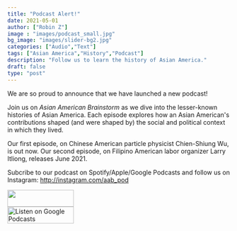 ```yaml
---
title: "Podcast Alert!"
date: 2021-05-01
author: ["Robin Z"]
image : "images/podcast_small.jpg"
bg_image: "images/slider-bg2.jpg"
categories: ["Audio","Text"] 
tags: ["Asian America","History","Podcast"]
description: "Follow us to learn the history of Asian America."
draft: false
type: "post"
---
```


We are so proud to announce that we have launched a new podcast! 

Join us on _Asian American Brainstorm_ as we dive into the lesser-known histories of Asian America. Each episode explores how an Asian American's contributions shaped (and were shaped by) the social and political context in which they lived. 

Our first episode, on Chinese American particle physicist Chien-Shiung Wu, is out now. Our second episode, on Filipino American labor organizer Larry Itliong, releases June 2021. 

Subcribe to our podcast on Spotify/Apple/Google Podcasts and follow us on Instagram: http://instagram.com/aab_pod

<div>
      <a href="https://open.spotify.com/show/2VnJjutE1eQ2aTnccDaAPy?si=0BcFmlEzTmKt_D8HriGZSQ">
        <img src="https://www.gstatic.com/podcasts_console/promote/English_EN/EN_Google_Podcasts_Badge.svg" width="150" height="38">
      </a>
    </div>


<div>
      <a href="https://podcasts.apple.com/us/podcast/asian-american-brainstorm/id1564628161>
        <img src="https://www.gstatic.com/podcasts_console/promote/English_EN/EN_Google_Podcasts_Badge.svg" width="150" height="38">
      </a>
    </div>


<div>
      <a href="https://podcasts.google.com/feed/aHR0cHM6Ly9mZWVkcy5zb3VuZGNsb3VkLmNvbS91c2Vycy9zb3VuZGNsb3VkOnVzZXJzOjM4MDE1Nzc1OC9zb3VuZHMucnNz">
        <img src="https://www.gstatic.com/podcasts_console/promote/English_EN/EN_Google_Podcasts_Badge.svg" width="150" height="38" alt="Listen on Google Podcasts">
      </a>
    </div>
